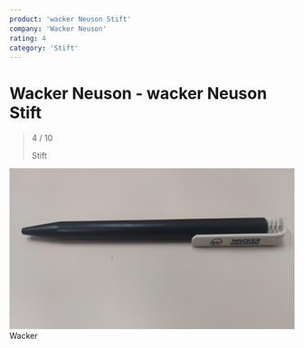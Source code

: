 ```yaml
---
product: 'wacker Neuson Stift'
company: 'Wacker Neuson'
rating: 4
category: 'Stift'
---
```


# Wacker Neuson - wacker Neuson Stift
>
> 4 / 10
>
> Stift

![wacker Neuson Stift](./assets/wacker-neuson-wacker-neuson-stift-f7cf12dd-0ef4-4840-a230-61a49c2d269d.jpg)
Wacker
